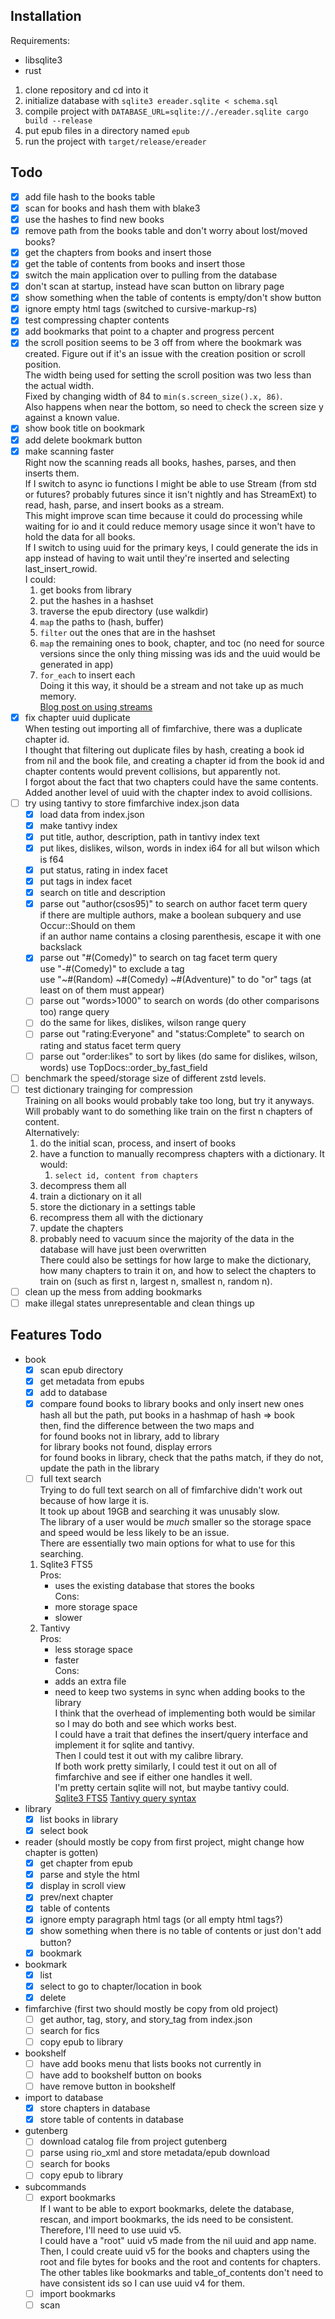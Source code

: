 
## Installation

Requirements:
- libsqlite3
- rust

1. clone repository and cd into it
2. initialize database with `sqlite3 ereader.sqlite < schema.sql`
3. compile project with `DATABASE_URL=sqlite://./ereader.sqlite cargo build --release`
4. put epub files in a directory named `epub`
5. run the project with `target/release/ereader`

## Todo
- [x] add file hash to the books table
- [x] scan for books and hash them with blake3
- [x] use the hashes to find new books
- [x] remove path from the books table and don't worry about lost/moved books?
- [x] get the chapters from books and insert those
- [x] get the table of contents from books and insert those
- [x] switch the main application over to pulling from the database
- [x] don't scan at startup, instead have scan button on library page
- [x] show something when the table of contents is empty/don't show button
- [x] ignore empty html tags (switched to cursive-markup-rs)
- [x] test compressing chapter contents
- [x] add bookmarks that point to a chapter and progress percent
- [x] the scroll position seems to be 3 off from where the bookmark was created. Figure out if it's an issue with the creation position or scroll position.  
    The width being used for setting the scroll position was two less than the actual width.  
    Fixed by changing width of 84 to `min(s.screen_size().x, 86)`.  
    Also happens when near the bottom, so need to check the screen size y against a known value.
- [x] show book title on bookmark
- [x] add delete bookmark button
- [x] make scanning faster  
    Right now the scanning reads all books, hashes, parses, and then inserts them.  
    If I switch to async io functions I might be able to use Stream (from std or futures? probably futures since it isn't nightly and has StreamExt) to read, hash, parse, and insert books as a stream.  
    This might improve scan time because it could do processing while waiting for io and it could reduce memory usage since it won't have to hold the data for all books.  
    If I switch to using uuid for the primary keys, I could generate the ids in app instead of having to wait until they're inserted and selecting last_insert_rowid.  
    I could:  
    1. get books from library
    2. put the hashes in a hashset
    3. traverse the epub directory (use walkdir)
    4. `map` the paths to (hash, buffer)
    5. `filter` out the ones that are in the hashset
    6. `map` the remaining ones to book, chapter, and toc (no need for source versions since the only thing missing was ids and the uuid would be generated in app)
    7. `for_each` to insert each  
    Doing it this way, it should be a stream and not take up as much memory.  
    [Blog post on using streams](https://gendignoux.com/blog/2021/04/01/rust-async-streams-futures-part1.html)
- [x] fix chapter uuid duplicate  
    When testing out importing all of fimfarchive, there was a duplicate chapter id.  
    I thought that filtering out duplicate files by hash, creating a book id from nil and the book file, and creating a chapter id from the book id and chapter contents would prevent collisions, but apparently not.  
    I forgot about the fact that two chapters could have the same contents.  
    Added another level of uuid with the chapter index to avoid collisions.
- [ ] try using tantivy to store fimfarchive index.json data
    - [x] load data from index.json
    - [x] make tantivy index
    - [x] put title, author, description, path in tantivy index
        text
    - [x] put likes, dislikes, wilson, words in index
        i64 for all but wilson which is f64
    - [x] put status, rating in index
        facet
    - [x] put tags in index
        facet
    - [x] search on title and description
    - [x] parse out "author(csos95)" to search on author
        facet term query  
	if there are multiple authors, make a boolean subquery and use Occur::Should on them  
        if an author name contains a closing parenthesis, escape it with one backslack
    - [x] parse out "#(Comedy)" to search on tag
        facet term query  
	use "-#(Comedy)" to exclude a tag  
	use "~#(Random) ~#(Comedy) ~#(Adventure)" to do "or" tags (at least on of them must appear)
    - [ ] parse out "words>1000" to search on words (do other comparisons too)
        range query
    - [ ] do the same for likes, dislikes, wilson
        range query
    - [ ] parse out "rating:Everyone" and "status:Complete" to search on rating and status
        facet term query
    - [ ] parse out "order:likes" to sort by likes (do same for dislikes, wilson, words)
        use TopDocs::order_by_fast_field
- [ ] benchmark the speed/storage size of different zstd levels.
- [ ] test dictionary trainging for compression  
    Training on all books would probably take too long, but try it anyways.  
    Will probably want to do something like train on the first n chapters of content.  
    Alternatively:  
    1. do the initial scan, process, and insert of books
    2. have a function to manually recompress chapters with a dictionary.
        It would:  
        1. `select id, content from chapters`
	2. decompress them all
	3. train a dictionary on it all
	4. store the dictionary in a settings table
	5. recompress them all with the dictionary
	6. update the chapters
	7. probably need to vacuum since the majority of the data in the database will have just been overwritten  
    There could also be settings for how large to make the dictionary, how many chapters to train it on, and how to select the chapters to train on (such as first n, largest n, smallest n, random n).
- [ ] clean up the mess from adding bookmarks
- [ ] make illegal states unrepresentable and clean things up 

## Features Todo
- book
    - [x] scan epub directory
    - [x] get metadata from epubs
    - [x] add to database
    - [x] compare found books to library books and only insert new ones  
        hash all but the path, put books in a hashmap of hash => book  
            then, find the difference between the two maps and  
            for found books not in library, add to library  
            for library books not found, display errors  
            for found books in library, check that the paths match, if they do not, update the path in the library  
    - [ ] full text search  
        Trying to do full text search on all of fimfarchive didn't work out because of how large it is.  
        It took up about 19GB and searching it was unusably slow.  
	The library of a user would be *much* smaller so the storage space and speed would be less likely to be an issue.  
	There are essentially two main options for what to use for this searching.  
	1. Sqlite3 FTS5  
	    Pros:  
	    - uses the existing database that stores the books  
	    Cons:  
	    - more storage space  
	    - slower  
	2. Tantivy  
	    Pros:  
	    - less storage space  
	    - faster  
	    Cons:  
	    - adds an extra file  
	    - need to keep two systems in sync when adding books to the library  
	I think that the overhead of implementing both would be similar so I may do both and see which works best.  
	I could have a trait that defines the insert/query interface and implement it for sqlite and tantivy.  
	Then I could test it out with my calibre library.  
	If both work pretty similarly, I could test it out on all of fimfarchive and see if either one handles it well.  
	I'm pretty certain sqlite will not, but maybe tantivy could.  
	[Sqlite3 FTS5](https://www.sqlite.org/fts5.html) [Tantivy query syntax](https://docs.rs/tantivy/0.15.3/tantivy/query/struct.QueryParser.html)
- library
    - [x] list books in library
    - [x] select book
- reader (should mostly be copy from first project, might change how chapter is gotten)
    - [x] get chapter from epub
    - [x] parse and style the html
    - [x] display in scroll view
    - [x] prev/next chapter
    - [x] table of contents
    - [x] ignore empty paragraph html tags (or all empty html tags?)
    - [x] show something when there is no table of contents or just don't add button?
    - [x] bookmark
- bookmark
    - [x] list
    - [x] select to go to chapter/location in book
    - [x] delete
- fimfarchive (first two should mostly be copy from old project)
    - [ ] get author, tag, story, and story_tag from index.json
    - [ ] search for fics
    - [ ] copy epub to library
- bookshelf
    - [ ] have add books menu that lists books not currently in
    - [ ] have add to bookshelf button on books
    - [ ] have remove button in bookshelf
- import to database
    - [x] store chapters in database
    - [x] store table of contents in database
- gutenberg
    - [ ] download catalog file from project gutenberg
    - [ ] parse using rio_xml and store metadata/epub download
    - [ ] search for books
    - [ ] copy epub to library
- subcommands
    - [ ] export bookmarks  
	If I want to be able to export bookmarks, delete the database, rescan, and import bookmarks, the ids need to be consistent.  
        Therefore, I'll need to use uuid v5.  
	I could have a "root" uuid v5 made from the nil uuid and app name.  
	Then, I could create uuid v5 for the books and chapters using the root and file bytes for books and the root and contents for chapters.  
	The other tables like bookmarks and table_of_contents don't need to have consistent ids so I can use uuid v4 for them.
    - [ ] import bookmarks
    - [ ] scan
